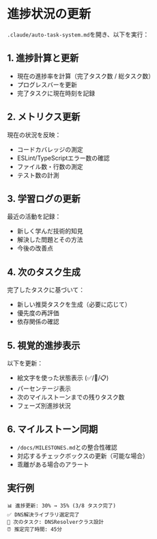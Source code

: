 # 進捗状況の更新

`.claude/auto-task-system.md`を開き、以下を実行：

## 1. 進捗計算と更新
- 現在の進捗率を計算（完了タスク数 / 総タスク数）
- プログレスバーを更新
- 完了タスクに現在時刻を記録

## 2. メトリクス更新
現在の状況を反映：
- コードカバレッジの測定
- ESLint/TypeScriptエラー数の確認
- ファイル数・行数の測定
- テスト数の計測

## 3. 学習ログの更新
最近の活動を記録：
- 新しく学んだ技術的知見
- 解決した問題とその方法
- 今後の改善点

## 4. 次のタスク生成
完了したタスクに基づいて：
- 新しい推奨タスクを生成（必要に応じて）
- 優先度の再評価
- 依存関係の確認

## 5. 視覚的進捗表示
以下を更新：
- 絵文字を使った状態表示 (✅/🚧/📋)
- パーセンテージ表示
- 次のマイルストーンまでの残りタスク数
- フェーズ別進捗状況

## 6. マイルストーン同期
- `/docs/MILESTONES.md`との整合性確認
- 対応するチェックボックスの更新（可能な場合）
- 乖離がある場合のアラート

## 実行例
```
📊 進捗更新: 30% → 35% (3/8 タスク完了)
✅ DNS解決ライブラリ選定完了
🔄 次のタスク: DNSResolverクラス設計
⏰ 推定完了時間: 45分
```